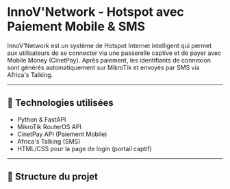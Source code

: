 # InnoV'Network - Hotspot avec Paiement Mobile & SMS

InnoV'Network est un système de Hotspot Internet intelligent qui permet aux utilisateurs de se connecter via une passerelle captive et de payer avec Mobile Money (CinetPay). Après paiement, les identifiants de connexion sont générés automatiquement sur MikroTik et envoyés par SMS via Africa's Talking.

---

## 🔧 Technologies utilisées

- Python & FastAPI
- MikroTik RouterOS API
- CinetPay API (Paiement Mobile)
- Africa's Talking (SMS)
- HTML/CSS pour la page de login (portail captif)

---

## 📁 Structure du projet

